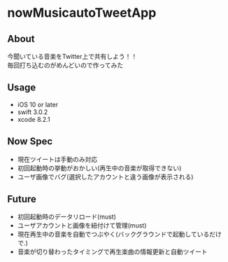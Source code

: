 # nowMusicautoTweetApp

## About
今聞いている音楽をTwitter上で共有しよう！！  
毎回打ち込むのがめんどいので作ってみた

## Usage
* iOS 10 or later
* swift 3.0.2
* xcode 8.2.1

## Now Spec
* 現在ツイートは手動のみ対応
* 初回起動時の挙動がおかしい(再生中の音楽が取得できない)
* ユーザ画像でバグ(選択したアカウントと違う画像が表示される)

## Future
* 初回起動時のデータリロード(must)
* ユーザアカウントと画像を紐付けて管理(must)
* 現在再生中の音楽を自動でつぶやく(バックグラウンドで起動しているだけで.)
* 音楽が切り替わったタイミングで再生楽曲の情報更新と自動ツイート
